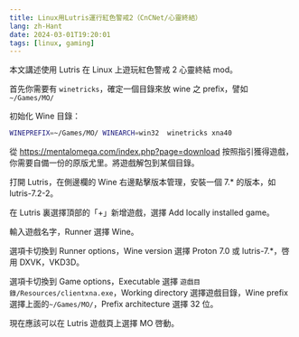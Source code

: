 ```yaml
---
title: Linux用Lutris運行紅色警戒2（CnCNet/心靈終結）
lang: zh-Hant
date: 2024-03-01T19:20:01
tags: [linux, gaming]
---
```


本文講述使用 Lutris 在 Linux 上遊玩紅色警戒 2 心靈終結 mod。

<!--more-->

首先你需要有 `winetricks`，確定一個目錄來放 wine 之 prefix，譬如 `~/Games/MO/`

初始化 Wine 目錄：

```bash
WINEPREFIX=~/Games/MO/ WINEARCH=win32  winetricks xna40
```

從 <https://mentalomega.com/index.php?page=download> 按照指引獲得遊戲，你需要自備一份的原版尤里。將遊戲解包到某個目錄。

打開 Lutris，在側邊欄的 Wine 右邊點擊版本管理，安裝一個 7.\* 的版本，如 lutris-7.2-2。

在 Lutris 裏選擇頂部的「+」新增遊戲，選擇 Add locally installed game。

輸入遊戲名字，Runner 選擇 Wine。

選項卡切換到 Runner options，Wine version 選擇 Proton 7.0 或 lutris-7.\*，啓用 DXVK，VKD3D。

選項卡切換到 Game options，Executable 選擇 `遊戲目錄/Resources/clientxna.exe`，Working directory 選擇遊戲目錄，Wine prefix 選擇上面的`~/Games/MO/`，Prefix architecture 選擇 32 位。

現在應該可以在 Lutris 遊戲頁上選擇 MO 啓動。
